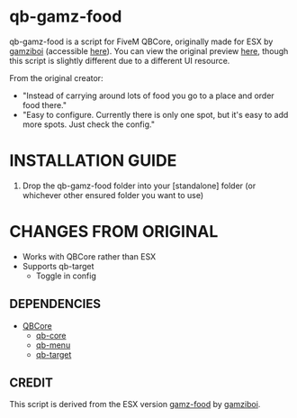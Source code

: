 # qb-gamz-food

qb-gamz-food is a script for FiveM QBCore, originally made for ESX by [gamziboi](https://github.com/gamziboi) (accessible [here](https://github.com/gamziboi/gamz-food)). You can view the original preview [here](https://streamable.com/ncpzc), though this script is slightly different due to a different UI resource.

From the original creator:
- "Instead of carrying around lots of food you go to a place and order food there."
- "Easy to configure. Currently there is only one spot, but it's easy to add more spots. Just check the config."

<h1>INSTALLATION GUIDE</h1>

1. Drop the qb-gamz-food folder into your [standalone] folder (or whichever other ensured folder you want to use)

<h1>CHANGES FROM ORIGINAL</h1>

- Works with QBCore rather than ESX
- Supports qb-target
    - Toggle in config

**DEPENDENCIES**
-----
- [QBCore](https://github.com/qbcore-framework)
    - [qb-core](https://github.com/qbcore-framework/qb-core)
    - [qb-menu](https://github.com/qbcore-framework/qb-menu)
    - [qb-target](https://github.com/qbcore-framework/qb-target)

**CREDIT**
-----
This script is derived from the ESX version [gamz-food](https://github.com/gamziboi/gamz-food) by [gamziboi](https://github.com/gamziboi).